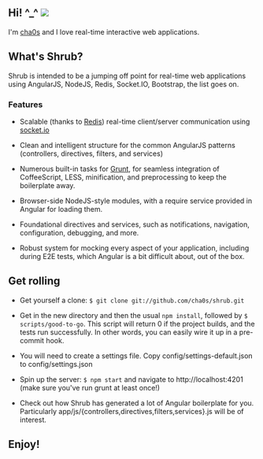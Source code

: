 <h2>Hi! ^_^ <img src="http://i.imgur.com/n9tPHNk.jpg" /></h2>

I'm [cha0s](https://github.com/cha0s) and I love real-time interactive web
applications.

## What's Shrub?

Shrub is intended to be a jumping off point for real-time web applications
using AngularJS, NodeJS, Redis, Socket.IO, Bootstrap, the list goes on.

### Features

* Scalable (thanks to [Redis](http://redis.io)) real-time client/server
communication using [socket.io](http://socket.io)

* Clean and intelligent structure for the common AngularJS patterns
(controllers, directives, filters, and services)

* Numerous built-in tasks for [Grunt](http://gruntjs.com), for seamless
integration of CoffeeScript, LESS, minification, and preprocessing to keep the
boilerplate away.

* Browser-side NodeJS-style modules, with a require service provided in
Angular for loading them.

* Foundational directives and services, such as notifications, navigation,
configuration, debugging, and more.

* Robust system for mocking every aspect of your application, including during
E2E tests, which Angular is a bit difficult about, out of the box.

## Get rolling

* Get yourself a clone: `$ git clone git://github.com/cha0s/shrub.git`

* Get in the new directory and then the usual `npm install`, followed by
`$ scripts/good-to-go`. This script will return 0 if the project builds, and
the tests run successfully. In other words, you can easily wire it up in a
pre-commit hook.

* You will need to create a settings file. Copy config/settings-default.json
to config/settings.json

* Spin up the server: `$ npm start` and navigate to http://localhost:4201 (make
sure you've run grunt at least once!)

* Check out how Shrub has generated a lot of Angular boilerplate for
you. Particularly app/js/{controllers,directives,filters,services}.js will
be of interest.

## Enjoy!
